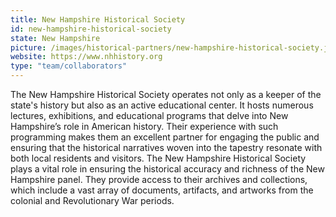 ```yaml
---
title: New Hampshire Historical Society
id: new-hampshire-historical-society
state: New Hampshire
picture: /images/historical-partners/new-hampshire-historical-society.jpg
website: https://www.nhhistory.org
type: "team/collaborators"
---
```


The New Hampshire Historical Society operates not only as a keeper of the state's history but also as an active educational center. It hosts numerous lectures, exhibitions, and educational programs that delve into New Hampshire’s role in American history. Their experience with such programming makes them an excellent partner for engaging the public and ensuring that the historical narratives woven into the tapestry resonate with both local residents and visitors. The New Hampshire Historical Society plays a vital role in ensuring the historical accuracy and richness of the New Hampshire panel. They provide access to their archives and collections, which include a vast array of documents, artifacts, and artworks from the colonial and Revolutionary War periods.
